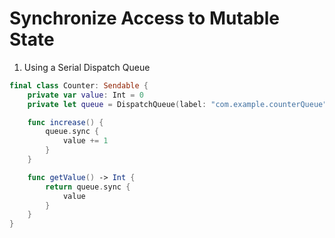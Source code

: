# Synchronize Access to Mutable State

1. Using a Serial Dispatch Queue

```swift
final class Counter: Sendable {
    private var value: Int = 0
    private let queue = DispatchQueue(label: "com.example.counterQueue")

    func increase() {
        queue.sync {
            value += 1
        }
    }

    func getValue() -> Int {
        return queue.sync {
            value
        }
    }
}
```
